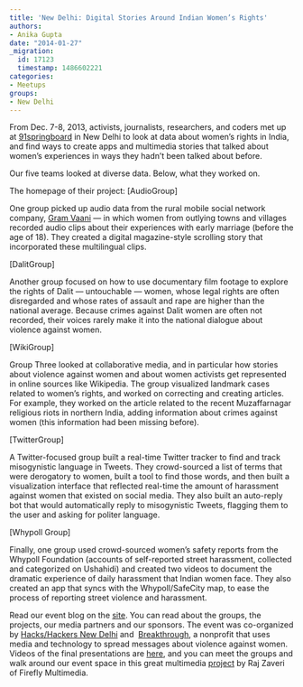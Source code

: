 ```yaml
---
title: 'New Delhi: Digital Stories Around Indian Women’s Rights'
authors:
- Anika Gupta
date: "2014-01-27"
_migration:
  id: 17123
  timestamp: 1486602221
categories:
- Meetups
groups:
- New Delhi
---
```


From Dec. 7-8, 2013, activists, journalists, researchers, and coders met up at [91springboard][1] in New Delhi to look at data about women’s rights in India, and find ways to create apps and multimedia stories that talked about women’s experiences in ways they hadn’t been talked about before.

Our five teams looked at diverse data. Below, what they worked on.

The homepage of their project: [AudioGroup]

One group picked up audio data from the rural mobile social network company, [Gram Vaani][2] &mdash; in which women from outlying towns and villages recorded audio clips about their experiences with early marriage (before the age of 18). They created a digital magazine-style scrolling story that incorporated these multilingual clips.

[DalitGroup]

Another group focused on how to use documentary film footage to explore the rights of Dalit &mdash; untouchable &mdash; women, whose legal rights are often disregarded and whose rates of assault and rape are higher than the national average. Because crimes against Dalit women are often not recorded, their voices rarely make it into the national dialogue about violence against women.

[WikiGroup]

Group Three looked at collaborative media, and in particular how stories about violence against women and about women activists get represented in online sources like Wikipedia. The group visualized landmark cases related to women’s rights, and worked on correcting and creating articles. For example, they worked on the article related to the recent Muzaffarnagar religious riots in northern India, adding information about crimes against women (this information had been missing before).

[TwitterGroup]

A Twitter-focused group built a real-time Twitter tracker to find and track misogynistic language in Tweets. They crowd-sourced a list of terms that were derogatory to women, built a tool to find those words, and then built a visualization interface that reflected real-time the amount of harassment against women that existed on social media. They also built an auto-reply bot that would automatically reply to misogynistic Tweets, flagging them to the user and asking for politer language.

[Whypoll Group]

Finally, one group used crowd-sourced women’s safety reports from the Whypoll Foundation (accounts of self-reported street harassment, collected and categorized on Ushahidi) and created two videos to document the dramatic experience of daily harassment that Indian women face. They also created an app that syncs with the Whypoll/SafeCity map, to ease the process of reporting street violence and harassment.

Read our event blog on the [site][3]. You can read about the groups, the projects, our media partners and our sponsors. The event was co-organized by [Hacks/Hackers New Delhi][4] and  [Breakthrough][5], a nonprofit that uses media and technology to spread messages about violence against women. Videos of the final presentations are [here][6], and you can meet the groups and walk around our event space in this great multimedia [project][7] by Raj Zaveri of Firefly Multimedia.

 [1]: http://91springboard.com/
 [2]: http://www.gramvaani.org/
 [3]: http://hack4changedelhi.wordpress.com/
 [4]: http://www.meetup.com/hackshackersdelhi/
 [5]: http://breakthrough.tv/
 [6]: http://youtu.be/LKWVmnykFCw
 [7]: http://rajanzaveri.com/rajanzaveri/wp-content/uploads/360/hacknhackers/hack_hackers.html